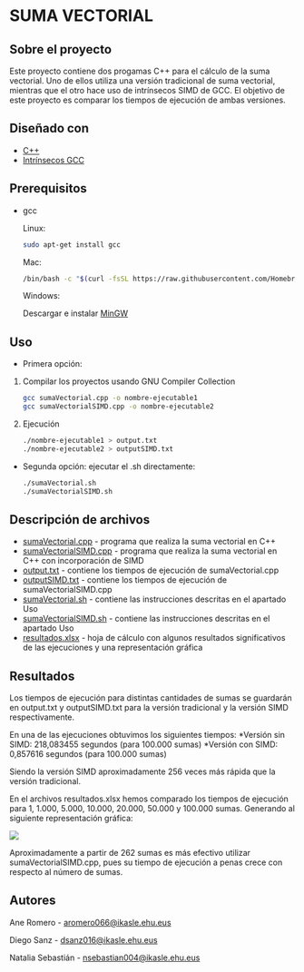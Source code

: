 
# SUMA VECTORIAL

## Sobre el proyecto

Este proyecto contiene dos progamas C++ para el cálculo de la suma vectorial.  Uno de ellos utiliza una versión tradicional de suma vectorial, mientras que el otro hace uso de intrínsecos SIMD de GCC. El objetivo de este proyecto es comparar los tiempos de ejecución de ambas versiones.



## Diseñado con 
* [C++](https://www.cplusplus.com/)
* [Intrínsecos GCC](https://gcc.gnu.org/onlinedocs/gcc/Vector-Extensions.html)


## Prerequisitos

* gcc

	Linux:
  ```sh
  sudo apt-get install gcc
  ```
	Mac:
  ```sh
  /bin/bash -c "$(curl -fsSL https://raw.githubusercontent.com/Homebrew/install/HEAD/install.sh)"
  ```
	Windows:

	Descargar e instalar [MinGW](https://sourceforge.net/projects/mingw/)

## Uso
* Primera opción:
1. Compilar los proyectos usando GNU Compiler Collection
	 ```sh
  	gcc sumaVectorial.cpp -o nombre-ejecutable1
	gcc sumaVectorialSIMD.cpp -o nombre-ejecutable2
 	 ```
	
2. Ejecución
   ```sh
   ./nombre-ejecutable1 > output.txt
   ./nombre-ejecutable2 > outputSIMD.txt
   ```
* Segunda opción: ejecutar el .sh directamente:
     ```sh
   ./sumaVectorial.sh
   ./sumaVectorialSIMD.sh
    ```
## Descripción de archivos

* [sumaVectorial.cpp](sumaVectorial.cpp) - programa que realiza la suma vectorial en C++
* [sumaVectorialSIMD.cpp](sumaVectorialSIMD.cpp) - programa que realiza la suma vectorial en C++ con incorporación de SIMD
* [output.txt](output.txt) - contiene los tiempos de ejecución de sumaVectorial.cpp
* [outputSIMD.txt](outputSIMD.txt) - contiene los tiempos de ejecución de sumaVectorialSIMD.cpp
* [sumaVectorial.sh](sumaVectorial.sh) - contiene las instrucciones descritas en el apartado Uso
* [sumaVectorialSIMD.sh](sumaVectorialSIMD.sh) - contiene las instrucciones descritas en el apartado Uso
* [resultados.xlsx](resultqdos.xlsx) - hoja de cálculo con algunos resultados significativos de las ejecuciones y una representación gráfica


## Resultados

Los tiempos de ejecución para distintas cantidades de sumas se guardarán en output.txt y outputSIMD.txt para la versión tradicional y la versión SIMD respectivamente.

En una de las ejecuciones obtuvimos los siguientes tiempos:
	*Versión sin SIMD: 218,083455 segundos (para 100.000 sumas)
	*Versión con SIMD: 0,857616 segundos (para 100.000 sumas)

Siendo la versión SIMD aproximadamente 256 veces más rápida que la versión tradicional.

En el archivos resultados.xlsx hemos comparado los tiempos de ejecución para 1, 1.000, 5.000, 10.000, 20.000, 50.000 y 100.000 sumas. Generando al siguiente representación gráfica:

![](https://www.linkpicture.com/q/grafica_1.jpg)

Aproximadamente a partir de 262 sumas es más efectivo utilizar sumaVectorialSIMD.cpp, pues su tiempo de ejecución a penas crece con respecto al número de sumas. 

## Autores

Ane Romero  - aromero066@ikasle.ehu.eus

Diego Sanz - dsanz016@ikasle.ehu.eus

Natalia Sebastián  - nsebastian004@ikasle.ehu.eus




